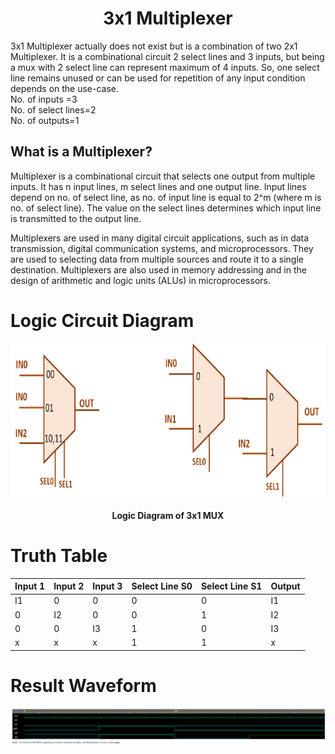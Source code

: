 <h1 align="center"><b>3x1 Multiplexer</b></h1>

3x1 Multiplexer actually does not exist but is a combination of two 2x1 Multiplexer.
It is a combinational circuit 2 select lines and 3 inputs, but being a mux with 2 select line can represent maximum of 4 inputs. So, one select line remains unused or can be used for repetition of any input condition depends on the use-case. <br/>
No. of inputs =3 <br/>
No. of select lines=2<br/>
No. of outputs=1 <br/>

## What is a Multiplexer?
Multiplexer is a combinational circuit that selects one output from multiple inputs. It has n input lines, m select lines and one output line. 
Input lines depend on no. of select line, as no. of input line is equal to 2^m (where m is no. of select line). The value on the select lines determines which input line is transmitted to the output line. <br/>

Multiplexers are used in many digital circuit applications, such as in data transmission, digital communication systems, and microprocessors. They are used to selecting data from multiple sources and route it to a single destination. Multiplexers are also used in memory addressing and in the design of arithmetic and logic units (ALUs) in microprocessors. <br/>

# Logic Circuit Diagram
<img src="3x1 mux.png" alt="Circuit Diagram" style="height: 250px; width: 600px"/>

<p align="center"><b>Logic Diagram of 3x1 MUX</b></p>

# Truth Table 
|Input 1|Input 2|Input 3|Select Line S0|Select Line S1|Output|
|---|---|---|----|----|---|
|I1|0|0|0|0|I1|
|0|I2|0|0|1|I2|
|0|0|I3|1|0|I3|
|x|x|x|1|1|x|

# Result Waveform
<img src="EP_WAVE_31_MUX.png" alt="Waveform" style="height: fill; width: fill"/>
